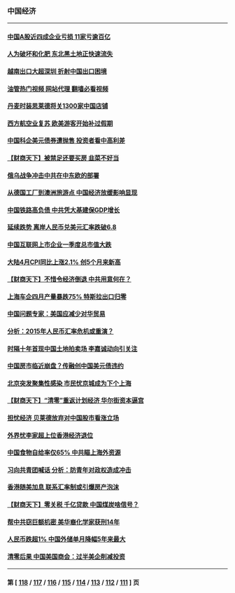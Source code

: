 ### 中国经济
---
#### [中国A股近四成企业亏损 11家亏逾百亿](../../pages/ncid283/n13736511.md?05141645) 
#### [人为破坏和化肥 东北黑土地正快速流失](../../pages/ncid283/n13736483.md?05141645) 
#### [越南出口大超深圳 折射中国出口困境](../../pages/ncid283/n13736418.md?05141645) 
#### [油管热门视频 网站代理 翻墙必看视频](http://209.222.30.114:81/youtube.html?05141645)
#### [丹麦时装思莱德将关1300家中国店铺](../../pages/ncid283/n13736064.md?05141645) 
#### [西方航空业复苏 欧美游客开始补过假期](../../pages/ncid283/n13735890.md?05141645) 
#### [中国科企美元债券遭抛售 投资者看中高利差](../../pages/ncid283/n13735182.md?05141645) 
#### [【财商天下】被禁足还要买房 韭菜不好当](../../pages/ncid283/n13734833.md?05141645) 
#### [俄乌战争冲击中共在中东欧的部署](../../pages/ncid283/n13734903.md?05141645) 
#### [从德国工厂到澳洲旅游点 中国经济放缓影响显现](../../pages/ncid283/n13734773.md?05141645) 
#### [中国铁路高负债 中共凭大基建保GDP增长](../../pages/ncid283/n13734868.md?05141645) 
#### [延续跌势 离岸人民币兑美元汇率跌破6.8](../../pages/ncid283/n13734230.md?05141645) 
#### [中国互联网上市企业一季度总市值大跌](../../pages/ncid283/n13734337.md?05141645) 
#### [大陆4月CPI同比上涨2.1% 创5个月来新高](../../pages/ncid283/n13733961.md?05141645) 
#### [【财商天下】不惜令经济倒退 中共用意何在？](../../pages/ncid283/n13733588.md?05141645) 
#### [上海车企四月产量暴跌75% 特斯拉出口归零](../../pages/ncid283/n13733278.md?05141645) 
#### [中国问题专家：美国应减少对华贸易](../../pages/ncid283/n13733444.md?05141645) 
#### [分析：2015年人民币汇率危机或重演？](../../pages/ncid283/n13733648.md?05141645) 
#### [时隔十年首现中国土地拍卖场 李嘉诚动向引关注](../../pages/ncid283/n13733574.md?05141645) 
#### [中国房市临近崩盘？传融创中国美元债违约](../../pages/ncid283/n13733285.md?05141645) 
#### [北京突发聚集性感染 市民忧京城成为下个上海](../../pages/ncid283/n13732920.md?05141645) 
#### [【财商天下】“清零”重返计划经济 华尔街资本逼宫](../../pages/ncid283/n13732331.md?05141645) 
#### [担忧经济 贝莱德放弃对中国股市看涨立场](../../pages/ncid283/n13732374.md?05141645) 
#### [外界忧李家超上位香港经济退位](../../pages/ncid283/n13732290.md?05141645) 
#### [中国食物自给率仅65% 中共瞄上海外资源](../../pages/ncid283/n13732272.md?05141645) 
#### [习向共青团喊话 分析：防青年对政权造成冲击](../../pages/ncid283/n13732150.md?05141645) 
#### [香港随美加息 联系汇率制或引爆房产泡沫](../../pages/ncid283/n13732223.md?05141645) 
#### [【财商天下】零关税 千亿贷款 中国煤炭啥信号？](../../pages/ncid283/n13731880.md?05141645) 
#### [帮中共窃巨额机密 美华裔化学家获刑14年](../../pages/ncid283/n13731669.md?05141645) 
#### [人民币跌超1% 中国外储单月降幅5年来最大](../../pages/ncid283/n13731552.md?05141645) 
#### [清零后果 中国美国商会：过半美企削减投资](../../pages/ncid283/n13731358.md?05141645) 

---
#### 第 [ [118](./118.md?05141645) / [117](./117.md?05141645) / [116](./116.md?05141645) / [115](./115.md?05141645) / [114](./114.md?05141645) / [113](./113.md?05141645) / [112](./112.md?05141645) / [111](./111.md?05141645) ] 页
